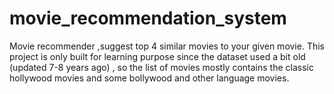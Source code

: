 # movie_recommendation_system
Movie recommender ,suggest top 4 similar movies to your given movie. This project is only built for learning purpose since the dataset used a bit old (updated 7-8 years ago) , so the list of movies mostly contains the classic hollywood movies and some bollywood and other language movies.
